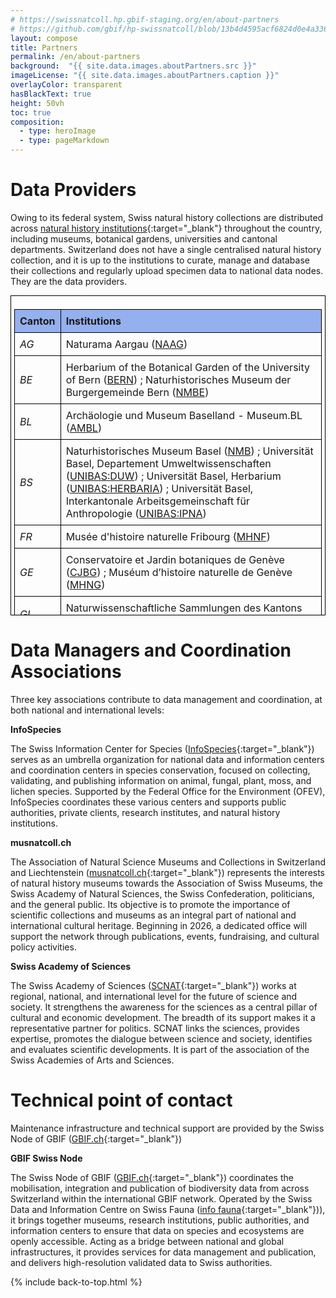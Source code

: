```yaml
---
# https://swissnatcoll.hp.gbif-staging.org/en/about-partners
# https://github.com/gbif/hp-swissnatcoll/blob/13b4d4595acf6824d0e4a3369ca7c2205ba4f989/en/about-partners.md
layout: compose
title: Partners
permalink: /en/about-partners
background:  "{{ site.data.images.aboutPartners.src }}"
imageLicense: "{{ site.data.images.aboutPartners.caption }}"
overlayColor: transparent
hasBlackText: true
height: 50vh
toc: true
composition:
  - type: heroImage
  - type: pageMarkdown
---
```

# Data Providers

Owing to its federal system, Swiss natural history collections are distributed across [natural history institutions](/institution/search){:target="_blank"} throughout the country, including museums, botanical gardens, universities and cantonal departments. Switzerland does not have a single centralised natural history collection, and it is up to the institutions to curate, manage and database their collections and regularly upload specimen data to national data nodes. They are the data providers.

<div style="height: 500px; overflow-y: auto; border: 1px solid black; padding: 5px; box-shadow: 0 2px 3px rgba(0,0,0,0.05);">
  <table style="width: 100%; border-collapse: collapse; table-layout: fixed;">
    <colgroup>
      <col style="width: 15%;">
      <col style="width: 85%;">
    </colgroup>
    <thead>
      <tr>
        <th style="position: sticky; top: 0; background-color: #95B0EE; z-index: 1; border: 1px solid black; padding: 8px; text-align: left;">Canton</th>
        <th style="position: sticky; top: 0; background-color: #95B0EE; z-index: 1; border: 1px solid black; padding: 8px; text-align: left;">Institutions</th>
      </tr>
    </thead>
    <tbody>
      <tr>
        <td style="border: 1px solid black; padding: 8px; vertical-align: top;"><i>AG</i></td>
        <td style="border: 1px solid black; padding: 8px;">Naturama Aargau (<a href="/institution/a4e8fc5e-fb6c-4c08-b9f1-ef8724870e89" target="_blank">NAAG</a>)</td>
      </tr>
      <tr>
        <td style="border: 1px solid black; padding: 8px;"><i>BE</i></td>
        <td style="border: 1px solid black; padding: 8px;">Herbarium of the Botanical Garden of the University of Bern (<a href="/institution/f6abc948-1068-4d23-b165-701e8734c07e" target="_blank">BERN</a>) ; Naturhistorisches Museum der Burgergemeinde Bern (<a href="/institution/08ccd767-4afc-4023-ab55-7a7c34295e93" target="_blank">NMBE</a>)</td>
      </tr>
      <tr>
        <td style="border: 1px solid black; padding: 8px;"><i>BL</i></td>
        <td style="border: 1px solid black; padding: 8px;">Archäologie und Museum Baselland - Museum.BL (<a href="/institution/58f0cf31-4c49-4568-87d5-60d51389230f" target="_blank">AMBL</a>)</td>
      </tr>
      <tr>
        <td style="border: 1px solid black; padding: 8px;"><i>BS</i></td>
        <td style="border: 1px solid black; padding: 8px;">Naturhistorisches Museum Basel (<a href="/institution/e772c6d6-bbc8-40c8-92e9-b74407e1f5bb" target="_blank">NMB</a>) ; Universität Basel, Departement Umweltwissenschaften (<a href="/institution/07f5d226-10ac-44cd-9c61-f13438cd8e79" target="_blank">UNIBAS:DUW</a>) ; Universität Basel, Herbarium (<a href="/institution/cc775ae7-70ec-4a4e-aeaa-2653708ca2ac" target="_blank">UNIBAS:HERBARIA</a>) ; Universität Basel, Interkantonale Arbeitsgemeinschaft für Anthropologie (<a href="/institution/90070fe3-51ec-4a56-96be-cb6c00dd0ae2" target="_blank">UNIBAS:IPNA</a>)</td>
      </tr>
      <tr>
        <td style="border: 1px solid black; padding: 8px;"><i>FR</i></td>
        <td style="border: 1px solid black; padding: 8px;">Musée d'histoire naturelle Fribourg (<a href="/institution/d4ec3a19-8a63-4985-9966-e74d5d4c33b5" target="_blank">MHNF</a>)</td>
      </tr>
      <tr>
        <td style="border: 1px solid black; padding: 8px;"><i>GE</i></td>
        <td style="border: 1px solid black; padding: 8px;">Conservatoire et Jardin botaniques de Genève (<a href="/institution/d200fcbc-972e-4488-bcb6-eaa47209148d" target="_blank">CJBG</a>) ; Muséum d’histoire naturelle de Genève (<a href="/institution/8d572607-d32c-4477-8834-c9dbe76c57f9" target="_blank">MHNG</a>)</td>
      </tr>
      <tr>
        <td style="border: 1px solid black; padding: 8px;"><i>GL</i></td>
        <td style="border: 1px solid black; padding: 8px;">Naturwissenschaftliche Sammlungen des Kantons Glarus (<a href="/institution/b661a5a9-e227-4a75-9a93-25d1a11034c1" target="_blank">NWSGL</a>)</td>
      </tr>
      <tr>
        <td style="border: 1px solid black; padding: 8px;"><i>GR</i></td>
        <td style="border: 1px solid black; padding: 8px;">Bündner Naturmuseum, Chur (<a href="/institution/0a76df5c-a78c-4ab8-8e0b-74fa19e8eadc" target="_blank">BNM</a>)</td>
      </tr>
      <tr>
        <td style="border: 1px solid black; padding: 8px;"><i>JU</i></td>
        <td style="border: 1px solid black; padding: 8px;">Jurassica Museum (<a href="/institution/07087f63-ad84-4603-8f17-e01037da89b0" target="_blank">MJSN</a>)</td>
      </tr>
      <tr>
        <td style="border: 1px solid black; padding: 8px;"><i>LU</i></td>
        <td style="border: 1px solid black; padding: 8px;">Museum Luzern (<a href="/institution/582f1eda-5673-4265-87ac-6a164cd8d193" target="_blank">MULU</a>)</td>
      </tr>
      <tr>
        <td style="border: 1px solid black; padding: 8px;"><i>NE</i></td>
        <td style="border: 1px solid black; padding: 8px;">Muséum d'histoire naturelle de Neuchâtel (<a href="/institution/01ef07f0-5502-4935-b00e-7657417b8dae" target="_blank">MHNN</a>) ; MUZOO - Musée d'histoire naturelle de La Chaux-de-Fonds (<a href="/institution/278f3403-ad9f-4c6b-b0d8-243a2935cc40" target="_blank">MUZOO</a>) ; Université de Neuchâtel, Herbarium (<a href="/institution/ee1fe2cc-fd6e-4bf6-a691-46518d806154" target="_blank">UNINE:NEU</a>)</td>
      </tr>
      <tr>
        <td style="border: 1px solid black; padding: 8px;"><i>SG</i></td>
        <td style="border: 1px solid black; padding: 8px;">Naturmuseum St. Gallen (<a href="/institution/dcb3162a-9409-4785-a86a-fa6b9b805d1d" target="_blank">NMSG</a>)</td>
      </tr>
      <tr>
        <td style="border: 1px solid black; padding: 8px;"><i>SH</i></td>
        <td style="border: 1px solid black; padding: 8px;">Museum zu Allerheiligen Schaffhausen (<a href="/institution/170b7cf5-9b5f-44e2-859b-39e23034aa48" target="_blank">NMSH</a>)</td>
      </tr>
      <tr>
        <td style="border: 1px solid black; padding: 8px;"><i>SO</i></td>
        <td style="border: 1px solid black; padding: 8px;">Naturmuseum Olten (<a href="/institution/1236323a-0966-4380-9e87-c253056ac77e" target="_blank">NMOL</a>) ; Naturmuseum Solothurn (<a href="/institution/9674bfd8-6070-4835-a88d-0c4c13fe7f55" target="_blank">NMSO</a>)</td>
      </tr>
      <tr>
        <td style="border: 1px solid black; padding: 8px;"><i>TI</i></td>
        <td style="border: 1px solid black; padding: 8px;">Museo cantonale di storia naturale, Lugano (<a href="/institution/24ab1eae-4509-4433-afa7-d13fc5e25d04" target="_blank">MCSN</a>)</td>
      </tr>
      <tr>
        <td style="border: 1px solid black; padding: 8px;"><i>TG</i></td>
        <td style="border: 1px solid black; padding: 8px;">Naturmuseum Thurgau (<a href="/institution/fa45db4d-69f0-455a-8359-3dd7d4f8fd87" target="_blank">NMTG</a>)</td>
      </tr>
      <tr>
        <td style="border: 1px solid black; padding: 8px;"><i>VD</i></td>
        <td style="border: 1px solid black; padding: 8px;">Muséum cantonal des sciences naturelles, Lausanne, Département de Botanique (<a href="/institution/5183c521-f6ff-4f24-904e-7b715f22d92d" target="_blank">NATUREUM:DB</a>), de Géologie (<a href="/institution/9e597ef1-6ce0-4677-b311-014739a27603" target="_blank">NATUREUM:DG</a>) et de Zoologie (<a href="/institution/3e879cad-48a9-428f-848d-1c0d1a6ba94b" target="_blank">NATUREUM:DZ</a>)</td>
      </tr>
      <tr>
        <td style="border: 1px solid black; padding: 8px;"><i>VS</i></td>
        <td style="border: 1px solid black; padding: 8px;">Musée de la nature du Valais (<a href="/institution/da2b9a85-283c-45b4-9d1f-4a9e2884bdb8" target="_blank">MNVS</a>)</td>
      </tr>
      <tr>
        <td style="border: 1px solid black; padding: 8px;"><i>UR</i></td>
        <td style="border: 1px solid black; padding: 8px;">Naturkundliche Sammlung Uri (<a href="/institution/2c521b92-4c8d-4fe6-990c-50d426708847" target="_blank">NSUR</a>)</td>
      </tr>
      <tr>
        <td style="border: 1px solid black; padding: 8px;"><i>ZH</i></td>
        <td style="border: 1px solid black; padding: 8px;">Eidgenössische Technische Hochschule Zürich (<a href="/institution/adee7883-8290-4050-b643-8e2816f92e9a" target="_blank">ETHZ</a>) ; Kulturama Museum des Menschen Zürich (<a href="/institution/b576469b-3679-4588-8505-c62c90ce8e8f" target="_blank">KMDMZ</a>) ; Universität Zürich, Naturhistorisches Museum (<a href="/institution/d34bd63f-0472-419a-a13c-2c5430eb875d" target="_blank">UZH:NMZ</a>) ; Naturmuseum Winterthur (<a href="/institution/3ab4b761-c62f-4996-a6d8-ed1283fc161e" target="_blank">NMWIN</a>) ; Universität Zürich, Herbarium (<a href="/institution/5b487a79-76ef-4615-93d9-f4ea25a40c33" target="_blank">UZH:Z</a>) ; Universität Zürich, Institute of Evolutionary Medicine (<a href="/institution/6bc72849-0b52-481b-a64f-4d7778469cdf" target="_blank">UZH:IEM</a>)</td>
      </tr>
    </tbody>
  </table>
</div>

# Data Managers and Coordination Associations

Three key associations contribute to data management and coordination, at both national and international levels:


**InfoSpecies**

The Swiss Information Center for Species  ([InfoSpecies](https://www.infospecies.ch/fr/){:target="_blank"}) serves as an umbrella organization for national data and information centers and coordination centers in species conservation, focused on collecting, validating, and publishing information on animal, fungal, plant, moss, and lichen species. Supported by the Federal Office for the Environment (OFEV), InfoSpecies coordinates these various centers and supports public authorities, private clients, research institutes, and natural history institutions.


**musnatcoll.ch**

The Association of Natural Science Museums and Collections in Switzerland and Liechtenstein ([musnatcoll.ch](https://musnatcoll.ch/en){:target="_blank"}) represents the interests of natural history museums towards the Association of Swiss Museums, the Swiss Academy of Natural Sciences, the Swiss Confederation, politicians, and the general public. Its objective is to promote the importance of scientific collections and museums as an integral part of national and international cultural heritage. Beginning in 2026, a dedicated office will support the network through publications, events, fundraising, and cultural policy activities.


**Swiss Academy of Sciences**

The Swiss Academy of Sciences ([SCNAT](https://scnat.ch/en){:target="_blank"}) works at regional, national, and international level for the future of science and society. It strengthens the awareness for the sciences as a central pillar of cultural and economic development. The breadth of its support makes it a representative partner for politics. SCNAT links the sciences, provides expertise, promotes the dialogue between science and society, identifies and evaluates scientific developments. It is part of the association of the Swiss Academies of Arts and Sciences.


# Technical point of contact

Maintenance infrastructure and technical support are provided by the Swiss Node of GBIF ([GBIF.ch](https://www.gbif.org/country/CH/participation){:target="_blank"})


**GBIF Swiss Node**

The Swiss Node of GBIF ([GBIF.ch](https://www.gbif.org/country/CH/participation){:target="_blank"}) coordinates the mobilisation, integration and publication of biodiversity data from across Switzerland within the international GBIF network. Operated by the Swiss Data and Information Centre on Swiss Fauna ([info fauna](https://www.infofauna.ch/fr#gsc.tab=0){:target="_blank"})), it brings together museums, research institutions, public authorities, and information centers to ensure that data on species and ecosystems are openly accessible. Acting as a bridge between national and global infrastructures, it provides services for data management and publication, and delivers high-resolution validated data to Swiss authorities.

{% include back-to-top.html %}
